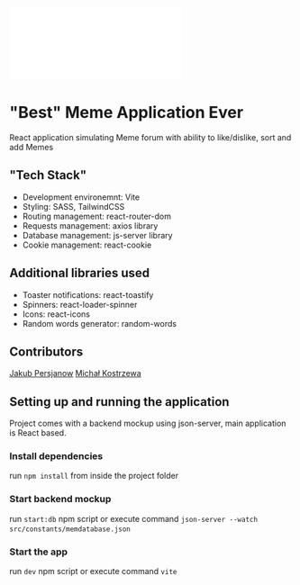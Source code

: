 ![alt logo](src/assets/meme-logo.png)

# "Best" Meme Application Ever

React application simulating Meme forum with ability to like/dislike, sort and add Memes

## "Tech Stack"

- Development environemnt: Vite
- Styling: SASS, TailwindCSS
- Routing management: react-router-dom
- Requests management: axios library
- Database management: js-server library
- Cookie management: react-cookie

## Additional libraries used

- Toaster notifications: react-toastify
- Spinners: react-loader-spinner
- Icons: react-icons
- Random words generator: random-words

## Contributors

[Jakub Persjanow](https://github.com/JPersjanow)
[Michał Kostrzewa](https://github.com/Kostek095)

## Setting up and running the application

Project comes with a backend mockup using json-server, main application is React based.

### Install dependencies

run `npm install` from inside the project folder

### Start backend mockup

run `start:db` npm script or execute command `json-server --watch src/constants/memdatabase.json`

### Start the app

run `dev` npm script or execute command `vite`

